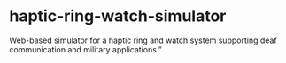 # haptic-ring-watch-simulator
Web-based simulator for a haptic ring and watch system supporting deaf communication and military applications.”
